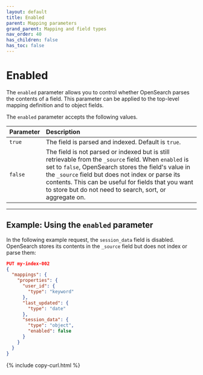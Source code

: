 ```yaml
---
layout: default
title: Enabled
parent: Mapping parameters
grand_parent: Mapping and field types
nav_order: 40
has_children: false
has_toc: false
---
```


# Enabled

The `enabled` parameter allows you to control whether OpenSearch parses the contents of a field. This parameter can be applied to the top-level mapping definition and to object fields.

The `enabled` parameter accepts the following values. 

Parameter | Description
:--- | :---
`true` | The field is parsed and indexed. Default is `true`.
`false` | The field is not parsed or indexed but is still retrievable from the `_source` field. When `enabled` is set to `false`, OpenSearch stores the field's value in the `_source` field but does not index or parse its contents. This can be useful for fields that you want to store but do not need to search, sort, or aggregate on.

---

## Example: Using the `enabled` parameter

In the following example request, the `session_data` field is disabled. OpenSearch stores its contents in the `_source` field but does not index or parse them:

```json
PUT my-index-002
{
  "mappings": {
    "properties": {
      "user_id": {
        "type": "keyword"
      },
      "last_updated": {
        "type": "date"
      },
      "session_data": {
        "type": "object",
        "enabled": false
      }
    }
  }
}
```
{% include copy-curl.html %}
